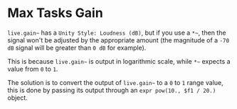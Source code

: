 # Max Tasks Gain

`live.gain~` has a `Unity Style: Loudness (dB)`, but if you use a `*~`, then the signal won't be adjusted by the appropriate amount (the magnitude of a `-70 dB` signal will be greater than `0 dB` for example).

This is because `live.gain~` is output in logarithmic scale, while `*~` expects a value from `0` to `1`.

The solution is to convert the output of `live.gain~` to a `0` to `1` range value, this is done by passing its output through an `expr pow(10., $f1 / 20.)` object.
